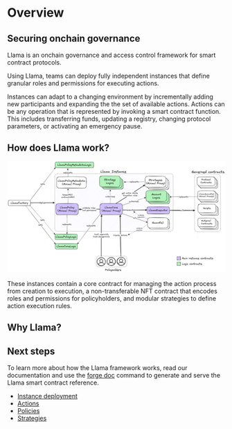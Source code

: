 # Overview

## Securing onchain governance

Llama is an onchain governance and access control framework for smart contract protocols.

Using Llama, teams can deploy fully independent instances that define granular roles and permissions for executing actions. 

Instances can adapt to a changing environment by incrementally adding new participants and expanding the the set of available actions. Actions can be any operation that is represented by invoking a smart contract function. This includes transferring funds, updating a registry, changing protocol parameters, or activating an emergency pause.



## How does Llama work?

![Llama Overview](https://github.com/llamaxyz/llama/blob/main/diagrams/llama-overview.png)

These instances contain a core contract for managing the action process from creation to execution, a non-transferable NFT contract that encodes roles and permissions for policyholders, and modular strategies to define action execution rules.

## Why Llama?

## Next steps

To learn more about how the Llama framework works, read our documentation and use the [forge doc](https://github.com/llamaxyz/llama#documentation) command to generate and serve the Llama smart contract reference.

- [Instance deployment](https://github.com/llamaxyz/llama/blob/main/docs/instance-deployment.md)
- [Actions](https://github.com/llamaxyz/llama/blob/main/docs/actions.md)
- [Policies](https://github.com/llamaxyz/llama/blob/main/docs/policies.md)
- [Strategies](https://github.com/llamaxyz/llama/blob/main/docs/strategies.md)
